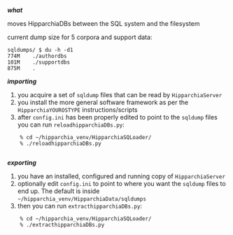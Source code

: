 ***what***

moves HipparchiaDBs between the SQL system and the filesystem

current dump size for 5 corpora and support data:

    sqldumps/ $ du -h -d1
    774M	./authordbs
    101M	./supportdbs
    875M	.


***importing***

1. you acquire a set of `sqldump` files that can be read by `HipparchiaServer`
1. you install the more general software framework as per the `HipparchiaYOUROSTYPE` instructions/scripts
1. after `config.ini` has been properly edited to point to the `sqldump` files you can run `reloadhipparchiaDBs.py`:

```
    % cd ~/hipparchia_venv/HipparchiaSQLoader/
    % ./reloadhipparchiaDBs.py
    
```

***exporting***

1. you have an installed, configured and running copy of `HipparchiaServer`
1. optionally edit `config.ini` to point to where you want the `sqldump` files to end up. The default is inside `~/hipparchia_venv/HipparchiaData/sqldumps`
1. then you can run `extracthipparchiaDBs.py`:

```
    % cd ~/hipparchia_venv/HipparchiaSQLoader/
    % ./extracthipparchiaDBs.py
    
```
